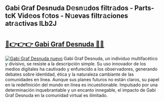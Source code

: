 ## Gabi Graf Desnuda D𝚎sn𝚞dos filtr𝚊dos - Parts-tcK Vid𝚎os f𝚘tos - N𝚞evas filtr𝚊ciones atr𝚊ctivas lLb2J

# <h2><a href="http://mbapyb.tromn.icu/?c=Gabi+Graf+Desnuda">🔗👉👉👉 Gabi Graf Desnuda 🔗🔗</a></h2>

[![Gabi Graf Desnuda nuevo](https://i.imgur.com/pEAQMta.gif)](http://mbapyb.tromn.icu/?c=Gabi+Graf+Desnuda)
Gabi Graf Desnuda, un individuo multifacético y divisivo, se resiste a la descripción simple. Su uso innovador de los medios digitales ha cautivado y enfurecido a los observadores, generando debates sobre identidad, ética y la naturaleza cambiante de las comunidades en línea. Aunque sus planes futuros no están claros, su papel en la redefinición del mundo en línea es incuestionable. Impulsado por una determinación inquebrantable y un encanto innegable, el impacto de Gabi Graf Desnuda en la comunidad virtual es ilimitado.
